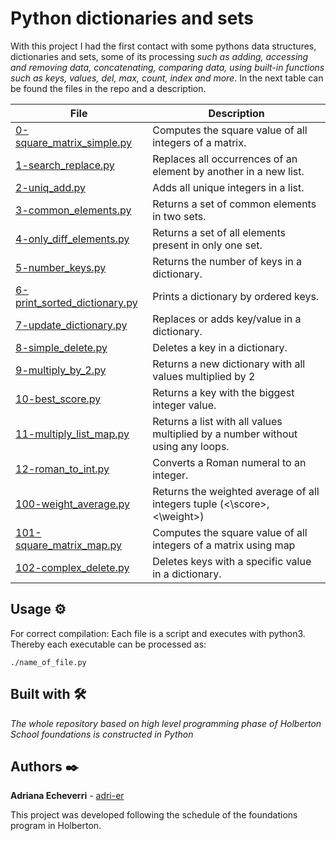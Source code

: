 # Python dictionaries and sets

With this project I had the first contact with some pythons data structures, dictionaries and sets, some of its processing _such as adding, accessing and removing data, concatenating, comparing data, using built-in functions such as keys, values, del, max, count, index and more_. In the next table can be found the files in the repo and a description. 

| File      | Description |
| ----------- | ----------- |
| [0-square_matrix_simple.py](https://github.com/adri-er/holbertonschool-higher_level_programming/blob/main/0x04-python-more_data_structures/0-square_matrix_simple.py) | Computes the square value of all integers of a matrix. |
| [1-search_replace.py](https://github.com/adri-er/holbertonschool-higher_level_programming/blob/main/0x04-python-more_data_structures/1-search_replace.py) | Replaces all occurrences of an element by another in a new list. |
| [2-uniq_add.py](https://github.com/adri-er/holbertonschool-higher_level_programming/blob/main/0x04-python-more_data_structures/2-uniq_add.py) | Adds all unique integers in a list. |
| [3-common_elements.py](https://github.com/adri-er/holbertonschool-higher_level_programming/blob/main/0x04-python-more_data_structures/3-common_elements.py) | Returns a set of common elements in two sets. |
| [4-only_diff_elements.py](https://github.com/adri-er/holbertonschool-higher_level_programming/blob/main/0x04-python-more_data_structures/4-only_diff_elements.py) | Returns a set of all elements present in only one set. |
| [5-number_keys.py](https://github.com/adri-er/holbertonschool-higher_level_programming/blob/main/0x04-python-more_data_structures/5-number_keys.py) | Returns the number of keys in a dictionary. |
| [6-print_sorted_dictionary.py](https://github.com/adri-er/holbertonschool-higher_level_programming/blob/main/0x04-python-more_data_structures/6-print_sorted_dictionary.py) | Prints a dictionary by ordered keys. |
| [7-update_dictionary.py](https://github.com/adri-er/holbertonschool-higher_level_programming/blob/main/0x04-python-more_data_structures/7-update_dictionary.py) | Replaces or adds key/value in a dictionary. |
| [8-simple_delete.py](https://github.com/adri-er/holbertonschool-higher_level_programming/blob/main/0x04-python-more_data_structures/8-simple_delete.py) | Deletes a key in a dictionary. |
| [9-multiply_by_2.py](https://github.com/adri-er/holbertonschool-higher_level_programming/blob/main/0x04-python-more_data_structures/9-multiply_by_2.py) | Returns a new dictionary with all values multiplied by 2 |
| [10-best_score.py](https://github.com/adri-er/holbertonschool-higher_level_programming/blob/main/0x04-python-more_data_structures/10-best_score.py) | Returns a key with the biggest integer value. |
| [11-multiply_list_map.py](https://github.com/adri-er/holbertonschool-higher_level_programming/blob/main/0x04-python-more_data_structures/11-multiply_list_map.py) | Returns a list with all values multiplied by a number without using any loops. |
| [12-roman_to_int.py](https://github.com/adri-er/holbertonschool-higher_level_programming/blob/main/0x04-python-more_data_structures/12-roman_to_int.py) | Converts a Roman numeral to an integer. |
| [100-weight_average.py](https://github.com/adri-er/holbertonschool-higher_level_programming/blob/main/0x04-python-more_data_structures/100-weight_average.py) | Returns the weighted average of all integers tuple (<\score>, <\weight>) |
| [101-square_matrix_map.py](https://github.com/adri-er/holbertonschool-higher_level_programming/blob/main/0x04-python-more_data_structures/101-square_matrix_map.py) | Computes the square value of all integers of a matrix using map |
| [102-complex_delete.py](https://github.com/adri-er/holbertonschool-higher_level_programming/blob/main/0x04-python-more_data_structures/102-complex_delete.py) | Deletes keys with a specific value in a dictionary. |


## Usage ⚙️

For correct compilation:
Each file is a script and executes with python3. Thereby each executable can be processed as:

```
./name_of_file.py
```


## Built with 🛠️

_The whole repository based on high level programming phase of Holberton School foundations is constructed in Python_

## Authors ✒️

**Adriana Echeverri** - [adri-er](https://github.com/adri-er)


This project was developed following the schedule of the foundations program in Holberton.

